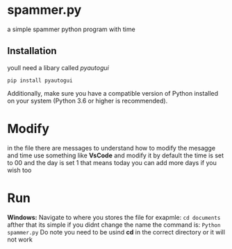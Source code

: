 # spammer.py
a simple spammer python program with time
## Installation
youll need a libary called *pyautogui*

```pip install pyautogui```

Additionally, make sure you have a compatible version of Python installed on your system (Python 3.6 or higher is recommended).

# Modify 
in the file there are messages to understand how to modify the mesagge and time 
use something like **VsCode** and modify it by default the time is set to 00 and the day is set 1 that means today you can add more days if you wish too

# Run
**Windows:**
Navigate to where you stores the file for exapmle:
`cd documents`
afther that its simple if you didnt change the name the command is:
`Python spammer.py`
Do note you need to be usind **cd** in the correct directory or it will not work 
